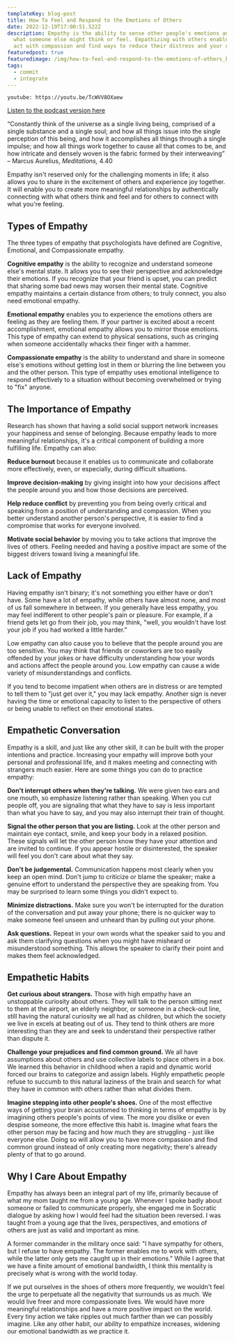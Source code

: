 ```yaml
---
templateKey: blog-post
title: How To Feel and Respond to the Emotions of Others
date: 2022-12-19T17:00:51.522Z
description: Empathy is the ability to sense other people's emotions and imagine
  what someone else might think or feel. Empathizing with others enables you to
  act with compassion and find ways to reduce their distress and your own.
featuredpost: true
featuredimage: /img/how-to-feel-and-respond-to-the-emotions-of-others_banner.jpg
tags:
  - commit
  - integrate
---
```

`youtube: https://youtu.be/TcWVV8OXaew`

[Listen to the podcast version here](link)

“Constantly think of the universe as a single living being, comprised of a single substance and a single soul; and how all things issue into the single perception of this being, and how it accomplishes all things through a single impulse; and how all things work together to cause all that comes to be, and how intricate and densely woven is the fabric formed by their interweaving” – Marcus Aurelius, _Meditations,_ 4.40

Empathy isn't reserved only for the challenging moments in life; it also allows you to share in the excitement of others and experience joy together. It will enable you to create more meaningful relationships by authentically connecting with what others think and feel and for others to connect with what you're feeling.

## Types of Empathy

The three types of empathy that psychologists have defined are Cognitive, Emotional, and Compassionate empathy. 

**Cognitive empathy** is the ability to recognize and understand someone else's mental state. It allows you to see their perspective and acknowledge their emotions. If you recognize that your friend is upset, you can predict that sharing some bad news may worsen their mental state. Cognitive empathy maintains a certain distance from others; to truly connect, you also need emotional empathy.

**Emotional empathy** enables you to experience the emotions others are feeling as they are feeling them. If your partner is excited about a recent accomplishment, emotional empathy allows you to mirror those emotions. This type of empathy can extend to physical sensations, such as cringing when someone accidentally whacks their finger with a hammer. 

**Compassionate empathy** is the ability to understand and share in someone else's emotions without getting lost in them or blurring the line between you and the other person. This type of empathy uses emotional intelligence to respond effectively to a situation without becoming overwhelmed or trying to "fix" anyone.

## The Importance of Empathy

Research has shown that having a solid social support network increases your happiness and sense of belonging. Because empathy leads to more meaningful relationships, it's a critical component of building a more fulfilling life. Empathy can also:

**Reduce burnout** because it enables us to communicate and collaborate more effectively, even, or especially, during difficult situations.

**Improve decision-making** by giving insight into how your decisions affect the people around you and how those decisions are perceived. 

**Help reduce conflict** by preventing you from being overly critical and speaking from a position of understanding and compassion. When you better understand another person's perspective, it is easier to find a compromise that works for everyone involved.

**Motivate social behavior** by moving you to take actions that improve the lives of others. Feeling needed and having a positive impact are some of the biggest drivers toward living a meaningful life.

## Lack of Empathy

Having empathy isn't binary; it's not something you either have or don't have. Some have a lot of empathy, while others have almost none, and most of us fall somewhere in between. If you generally have less empathy, you may feel indifferent to other people's pain or pleasure. For example, if a friend gets let go from their job, you may think, "well, you wouldn't have lost your job if you had worked a little harder."

Low empathy can also cause you to believe that the people around you are too sensitive. You may think that friends or coworkers are too easily offended by your jokes or have difficulty understanding how your words and actions affect the people around you. Low empathy can cause a wide variety of misunderstandings and conflicts.

If you tend to become impatient when others are in distress or are tempted to tell them to "just get over it," you may lack empathy. Another sign is never having the time or emotional capacity to listen to the perspective of others or being unable to reflect on their emotional states.

## Empathetic Conversation

Empathy is a skill, and just like any other skill, it can be built with the proper intentions and practice. Increasing your empathy will improve both your personal and professional life, and it makes meeting and connecting with strangers much easier. Here are some things you can do to practice empathy:

**Don't interrupt others when they're talking.** We were given two ears and one mouth, so emphasize listening rather than speaking. When you cut people off, you are signaling that what they have to say is less important than what you have to say, and you may also interrupt their train of thought. 

**Signal the other person that you are listing.** Look at the other person and maintain eye contact, smile, and keep your body in a relaxed position. These signals will let the other person know they have your attention and are invited to continue. If you appear hostile or disinterested, the speaker will feel you don't care about what they say.

**Don't be judgemental.** Communication happens most clearly when you keep an open mind. Don't jump to criticize or blame the speaker; make a genuine effort to understand the perspective they are speaking from. You may be surprised to learn some things you didn't expect to.

**Minimize distractions.** Make sure you won't be interrupted for the duration of the conversation and put away your phone; there is no quicker way to make someone feel unseen and unheard than by pulling out your phone.

**Ask questions.** Repeat in your own words what the speaker said to you and ask them clarifying questions when you might have misheard or misunderstood something. This allows the speaker to clarify their point and makes them feel acknowledged.

## Empathetic Habits

**Get curious about strangers.** Those with high empathy have an unstoppable curiosity about others. They will talk to the person sitting next to them at the airport, an elderly neighbor, or someone in a check-out line, still having the natural curiosity we all had as children, but which the society we live in excels at beating out of us. They tend to think others are more interesting than they are and seek to understand their perspective rather than dispute it. 

**Challenge your prejudices and find common ground.** We all have assumptions about others and use collective labels to place others in a box. We learned this behavior in childhood when a rapid and dynamic world forced our brains to categorize and assign labels. Highly empathetic people refuse to succumb to this natural laziness of the brain and search for what they have in common with others rather than what divides them.

**Imagine stepping into other people's shoes.** One of the most effective ways of getting your brain accustomed to thinking in terms of empathy is by imagining others people's points of view. The more you dislike or even despise someone, the more effective this habit is. Imagine what fears the other person may be facing and how much they are struggling - just like everyone else. Doing so will allow you to have more compassion and find common ground instead of only creating more negativity; there's already plenty of that to go around.

## Why I Care About Empathy

Empathy has always been an integral part of my life, primarily because of what my mom taught me from a young age. Whenever I spoke badly about someone or failed to communicate properly, she engaged me in Socratic dialogue by asking how I would feel had the situation been reversed. I was taught from a young age that the lives, perspectives, and emotions of others are just as valid and important as mine.

A former commander in the military once said: "I have sympathy for others, but I refuse to have empathy. The former enables me to work with others, while the latter only gets me caught up in their emotions." While I agree that we have a finite amount of emotional bandwidth, I think this mentality is precisely what is wrong with the world today.

If we put ourselves in the shoes of others more frequently, we wouldn't feel the urge to perpetuate all the negativity that surrounds us as much. We would live freer and more compassionate lives. We would have more meaningful relationships and have a more positive impact on the world. Every tiny action we take ripples out much farther than we can possibly imagine. Like any other habit, our ability to empathize increases, widening our emotional bandwidth as we practice it.
